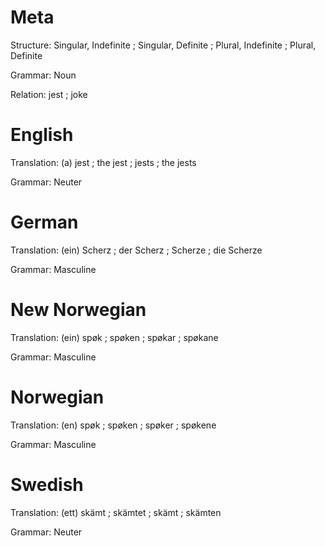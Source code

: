 Meta
====

Structure: Singular, Indefinite ; Singular, Definite ; Plural, Indefinite ; Plural, Definite

Grammar:   Noun

Relation:  jest ; joke



English
=======

Translation: (a) jest ; the jest ; jests ; the jests

Grammar:     Neuter



German
======

Translation: (ein) Scherz ; der Scherz ; Scherze ; die Scherze

Grammar:     Masculine



New Norwegian
=============

Translation: (ein) spøk ; spøken ; spøkar ; spøkane

Grammar:     Masculine



Norwegian
=========

Translation: (en) spøk ; spøken ; spøker ; spøkene

Grammar:     Masculine



Swedish
=======

Translation: (ett) skämt ; skämtet ; skämt ; skämten

Grammar:     Neuter
